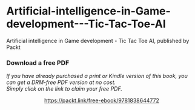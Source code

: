 # Artificial-intelligence-in-Game-development---Tic-Tac-Toe-AI
Artificial intelligence in Game development - Tic Tac Toe AI, published by Packt
### Download a free PDF

 <i>If you have already purchased a print or Kindle version of this book, you can get a DRM-free PDF version at no cost.<br>Simply click on the link to claim your free PDF.</i>
<p align="center"> <a href="https://packt.link/free-ebook/9781838644772">https://packt.link/free-ebook/9781838644772 </a> </p>